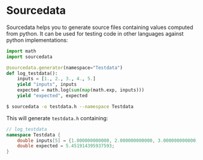 Sourcedata
===

Sourcedata helps you to generate source files containing values computed from python. It can be used for testing code in other languages against python implementations:

```python
import math
import sourcedata

@sourcedata.generator(namespace="Testdata")
def log_testdata():
	inputs = [1., 2., 3., 4., 5.]
	yield "inputs", inputs
	expected = math.log(sum(map(math.exp, inputs)))
	yield "expected", expected
```

```bash
$ sourcedata -o testdata.h --namespace Testdata
```

This will generate `testdata.h` containing:

```c++
// log_testdata
namespace Testdata {
    double inputs[5] = {1.000000000000, 2.000000000000, 3.000000000000, 4.000000000000, 5.000000000000};
    double expected = 5.451914395937593;
}
```
